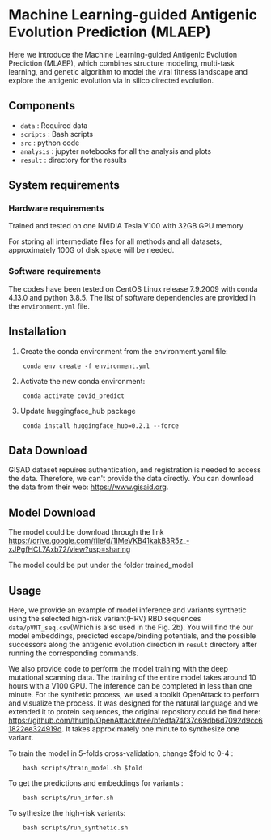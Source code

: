 # Machine Learning-guided Antigenic Evolution Prediction (MLAEP)

Here we introduce the Machine Learning-guided Antigenic Evolution Prediction (MLAEP), which combines structure modeling, multi-task learning, and genetic algorithm to model the viral fitness landscape and explore the antigenic evolution via in silico directed evolution.

## Components
- `data` :  Required data
- `scripts` : Bash scripts
- `src` : python code 
- `analysis` : jupyter notebooks for all the analysis and plots
- `result` : directory for the results


## System requirements
### Hardware requirements
Trained and tested on one NVIDIA Tesla V100 with 32GB GPU memory  

For storing all intermediate files for all methods and all datasets, approximately 100G of disk space will be needed.

### Software requirements

The codes have been tested on CentOS Linux release 7.9.2009 with conda 4.13.0 and python 3.8.5. The list of software dependencies are provided in the `environment.yml` file.


## Installation

1. Create the conda environment from the environment.yaml file:
```
    conda env create -f environment.yml
```

2. Activate the new conda environment:
```
    conda activate covid_predict
```
3. Update huggingface_hub package
```
    conda install huggingface_hub=0.2.1 --force
```
## Data Download
GISAD dataset repuires authentication, and registration is needed to access the data. Therefore, we can't provide the data directly. You can download the data from their web: https://www.gisaid.org. 

## Model Download

The model could be download through the link https://drive.google.com/file/d/1IMeVKB41kakB3R5z_-xJPgfHCL7Axb72/view?usp=sharing

The model could be put under the folder trained_model 

## Usage
Here, we provide an example of model inference and variants synthetic using the selected high-risk variant(HRV) RBD sequences `data/pVNT_seq.csv`(Which is also used in the Fig. 2b). You will find the our model embeddings, predicted escape/binding potentials, and the possible successors along the antigenic evolution direction in `result` directory after running the corresponding commands.

We also provide code to perform the model training with the deep mutational scanning data. The training of the entire model takes around 10 hours with a V100 GPU. The inference can be completed in less than one minute. For the synthetic process, we used a toolkit OpenAttack to perform and visualize the process. It was designed for the natural language and we extended it to protein sequences, the original repository could be find here: https://github.com/thunlp/OpenAttack/tree/bfedfa74f37c69db6d7092d9cc61822ee324919d. It takes approximately one minute to synthesize one variant. 

To train the model in 5-folds cross-validation, change $fold to 0-4 :
```
    bash scripts/train_model.sh $fold
```
To get the predictions and embeddings for variants :

```
    bash scripts/run_infer.sh
```


To sythesize the high-risk variants:
```
    bash scripts/run_synthetic.sh
```

